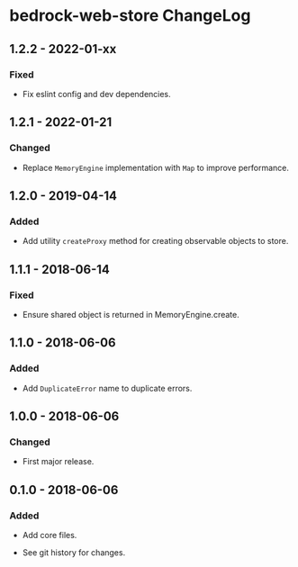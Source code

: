 # bedrock-web-store ChangeLog

## 1.2.2 - 2022-01-xx

### Fixed
- Fix eslint config and dev dependencies.

## 1.2.1 - 2022-01-21

### Changed
- Replace `MemoryEngine` implementation with `Map` to improve performance.

## 1.2.0 - 2019-04-14

### Added
- Add utility `createProxy` method for creating observable objects
  to store.

## 1.1.1 - 2018-06-14

### Fixed
- Ensure shared object is returned in MemoryEngine.create.

## 1.1.0 - 2018-06-06

### Added
- Add `DuplicateError` name to duplicate errors.

## 1.0.0 - 2018-06-06

### Changed
- First major release.

## 0.1.0 - 2018-06-06

### Added
- Add core files.

- See git history for changes.

